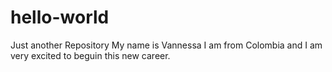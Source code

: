 # hello-world
Just another Repository
My name is Vannessa I am from Colombia and I am very excited to beguin this new career.
